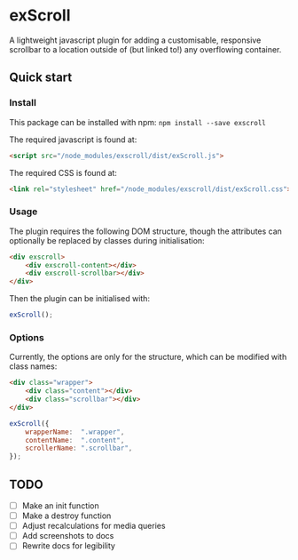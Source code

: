 # exScroll
A lightweight javascript plugin for adding a customisable, responsive scrollbar to a location outside of (but linked to!) any overflowing container.

## Quick start
### Install
This package can be installed with npm: `npm install --save exscroll`

The required javascript is found at:
```html
<script src="/node_modules/exscroll/dist/exScroll.js">
```
The required CSS is found at:
```html
<link rel="stylesheet" href="/node_modules/exscroll/dist/exScroll.css">
```

### Usage
The plugin requires the following DOM structure, though the attributes can optionally be replaced by classes during initialisation:
```html
<div exscroll>
    <div exscroll-content></div>
    <div exscroll-scrollbar></div>
</div>
```
Then the plugin can be initialised with:
```javascript
exScroll();
```

### Options
Currently, the options are only for the structure, which can be modified with class names:
```html
<div class="wrapper">
    <div class="content"></div>
    <div class="scrollbar"></div>
</div>
```
```javascript
exScroll({
    wrapperName:  ".wrapper",
    contentName:  ".content",
    scrollerName: ".scrollbar",
});
```

## TODO
- [ ] Make an init function
- [ ] Make a destroy function
- [ ] Adjust recalculations for media queries
- [ ] Add screenshots to docs
- [ ] Rewrite docs for legibility
